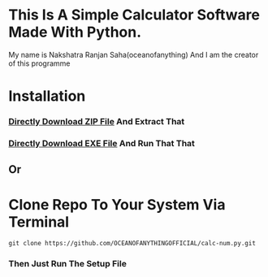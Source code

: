 # This Is A Simple Calculator Software Made With Python.
My name is Nakshatra Ranjan Saha(oceanofanything)
 And I am the creator of this programme
# Installation
### [Directly Download ZIP File](https://github.com/OCEANOFANYTHINGOFFICIAL/calc-num.py/archive/refs/heads/main.zip) And Extract That
### [Directly Download EXE File](https://github.com/OCEANOFANYTHINGOFFICIAL/calc-num.py/releases/download/calc-num/calc-num.exe) And Run That That
## Or
# Clone Repo To Your System Via Terminal
```git
git clone https://github.com/OCEANOFANYTHINGOFFICIAL/calc-num.py.git
```
### Then Just Run The Setup File
